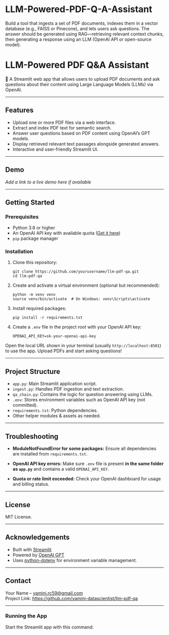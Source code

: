 # LLM-Powered-PDF-Q-A-Assistant
Build a tool that ingests a set of PDF documents, indexes them in a vector database (e.g., FAISS or Pinecone), and lets users ask questions. The answer should be generated using RAG—retrieving relevant context chunks, then generating a response using an LLM (OpenAI API or open-source model).
# LLM-Powered PDF Q&A Assistant

🤖 A Streamlit web app that allows users to upload PDF documents and ask questions about their content using Large Language Models (LLMs) via OpenAI.

---

## Features

- Upload one or more PDF files via a web interface.
- Extract and index PDF text for semantic search.
- Answer user questions based on PDF content using OpenAI’s GPT models.
- Display retrieved relevant text passages alongside generated answers.
- Interactive and user-friendly Streamlit UI.

---

## Demo

*Add a link to a live demo here if available*

---

## Getting Started

### Prerequisites
- Python 3.8 or higher
- An OpenAI API key with available quota ([Get it here](https://platform.openai.com/account/api-keys))
- `pip` package manager

### Installation

1. Clone this repository:
    ```
    git clone https://github.com/yourusername/llm-pdf-qa.git
    cd llm-pdf-qa
    ```

2. Create and activate a virtual environment (optional but recommended):
    ```
    python -m venv venv
    source venv/bin/activate  # On Windows: venv\Scripts\activate
    ```

3. Install required packages:
    ```
    pip install -r requirements.txt
    ```

4. Create a `.env` file in the project root with your OpenAI API key:
    ```
    OPENAI_API_KEY=sk-your-openai-api-key
    ```
    
Open the local URL shown in your terminal (usually `http://localhost:8501`) to use the app. Upload PDFs and start asking questions!

---

## Project Structure

- `app.py`: Main Streamlit application script.
- `ingest.py`: Handles PDF ingestion and text extraction.
- `qa_chain.py`: Contains the logic for question answering using LLMs.
- `.env`: Stores environment variables such as OpenAI API key (not committed).
- `requirements.txt`: Python dependencies.
- Other helper modules & assets as needed.

---

## Troubleshooting

- **ModuleNotFoundError for some packages:**
  Ensure all dependencies are installed from `requirements.txt`.
  
- **OpenAI API key errors:**
  Make sure `.env` file is present **in the same folder as `app.py`** and contains a valid `OPENAI_API_KEY`.

- **Quota or rate limit exceeded:**
  Check your OpenAI dashboard for usage and billing status.

---

## License

MIT License.

---

## Acknowledgements

- Built with [Streamlit](https://streamlit.io/)
- Powered by [OpenAI GPT](https://openai.com/)
- Uses [python-dotenv](https://pypi.org/project/python-dotenv/) for environment variable management.

---

## Contact

Your Name – yamini.rc59@gmail.com  
Project Link: https://github.com/yamini-datascientist/llm-pdf-qa


---

### Running the App

Start the Streamlit app with this command:


